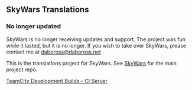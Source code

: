 SkyWars Translations
---

### No longer updated

SkyWars is no longer receiving updates and support. The project was fun while it lasted, but it is no longer. If you wish to take over SkyWars, please contact me at daboross@daboross.net

This is the translations project for SkyWars. See [SkyWars](https://github.com/SkyWars/SkyWars) for the main project repo.

[TeamCity Development Builds - CI Server](http://ci.dabo.guru/p/SkyWarsParent_SkyWarsTranslations)
